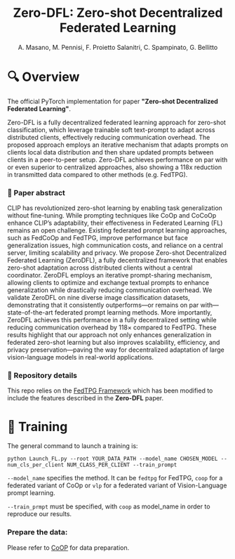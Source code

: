 <div align="center">    
 
# Zero-DFL: Zero-shot Decentralized Federated Learning
A. Masano, M. Pennisi, F. Proietto Salanitri, C. Spampinato, G. Bellitto

</div>

# 🔍 Overview

The official PyTorch implementation for paper __"Zero-shot Decentralized Federated Learning"__. 

Zero-DFL is a fully decentralized federated learning approach for zero-shot classification, which leverage trainable soft text-prompt to adapt across distributed clients, effectively reducing communication overhead.
The proposed approach employs an iterative mechanism that adapts prompts on clients local data distribution and then share updated prompts between clients in a peer-to-peer setup. Zero-DFL achieves performance on par with or even superior to centralized approaches, also showing a 118x reduction in transmitted data compared to other methods (e.g. FedTPG). 

### 📄 Paper abstract

CLIP has revolutionized zero-shot learning by enabling task generalization without fine-tuning. While prompting techniques like CoOp and CoCoOp enhance CLIP’s adaptability, their effectiveness in Federated Learning (FL) remains an 
open challenge. Existing federated prompt learning approaches, such as FedCoOp and FedTPG, improve performance but face generalization issues, high communication costs, and reliance on a central server, limiting scalability and privacy. 
We propose Zero-shot Decentralized Federated Learning (ZeroDFL), a fully decentralized framework that enables zero-shot adaptation across distributed clients without a central coordinator. ZeroDFL employs an iterative prompt-sharing mechanism, allowing clients to optimize and exchange textual prompts to enhance generalization while drastically reducing communication overhead. We validate ZeroDFL on nine diverse image classification datasets, demonstrating that it consistently outperforms—or remains on par with—state-of-the-art federated prompt learning methods. More importantly, ZeroDFL achieves this performance in a fully decentralized setting while reducing communication overhead by 118× compared to FedTPG. These results highlight that our approach not only enhances generalization in federated zero-shot learning but also improves scalability, efficiency, and privacy preservation—paving the way for decentralized adaptation of large vision-language models in real-world applications.

### 📂 Repository details

This repo relies on the [FedTPG Framework](https://github.com/boschresearch/FedTPG) which has been modified to include the features described in the **Zero-DFL** paper.

# 💪 Training

The general command to launch a training is:

```shell
python Launch_FL.py --root YOUR_DATA_PATH --model_name CHOSEN_MODEL --num_cls_per_client NUM_CLASS_PER_CLIENT --train_prompt 
```

`--model_name` specifies the method. It can be `fedtpg` for  FedTPG, `coop` for a federated variant of CoOp or `vlp` for a federated variant of Vision-Language prompt learning.

`--train_prmpt` must be specified, with `coop` as model_name in order to reproduce our results.

### Prepare the data:
Please refer to [CoOP](https://github.com/KaiyangZhou/CoOp/tree/main) for data preparation.
